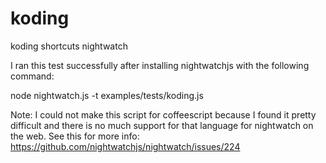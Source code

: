 # koding
koding shortcuts nightwatch

I ran this test successfully after installing nightwatchjs with the following command: 

node nightwatch.js -t examples/tests/koding.js

Note: I could not make this script for coffeescript because I found it pretty difficult and there is no much support for that language for nightwatch on the web. See this for more info: 
https://github.com/nightwatchjs/nightwatch/issues/224
